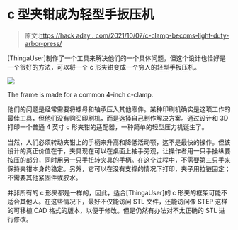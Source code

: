 # c 型夹钳成为轻型手扳压机

> 原文:[https://hack aday . com/2021/10/07/c-clamp-becoms-light-duty-arbor-press/](https://hackaday.com/2021/10/07/c-clamp-becomes-light-duty-arbor-press/)

[ThingaUser]制作了一个工具来解决他们的一个具体问题，但这个设计也恰好是一个很好的方法，可以将一个 c 形夹钳变成一个穷人的轻型手扳压机。

![](../Images/d0c1b72d52a6dab339a9f34996eb1988.png)

The frame is made for a common 4-inch c-clamp.

他们的问题是经常需要将螺母和轴承压入其他零件。某种印刷机确实是这项工作的最佳工具，但他们没有购买印刷机，而是选择自己制作解决方案。通过设计和 3D 打印一个普通 4 英寸 c 形夹钳的适配器，一种简单的轻型压力机诞生了。

当然，人们必须转动夹钳上的手柄来升高和降低活动颚，这不是最快的操作。但该设计的真正价值在于，夹具现在可以在桌面上袖手旁观，让操作者用一只手操纵要按压的部分，同时用另一只手扭转夹具的手柄。在这个过程中，不需要第三只手来保持夹钳本身的稳定。另外，它可以在没有支撑的情况下打印，夹子用拉链固定；不需要其他紧固件或胶水。

并非所有的 c 形夹都是一样的，因此，适合[ThingaUser]的 c 形夹的框架可能不适合其他人。在这些情况下，最好不仅能访问 STL 文件，还能访问像 STEP 这样的可移植 CAD 格式的版本，以便于修改。但是仍然有办法对不太正确的 STL 进行修改。